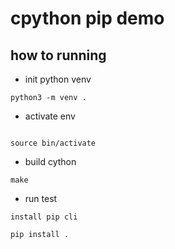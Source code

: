 # cpython pip demo


## how to running

* init python venv

```code
python3 -m venv .
```

* activate env

```code

source bin/activate

```
* build cython

```code
make
```

* run test

```code
install pip cli

pip install .

```